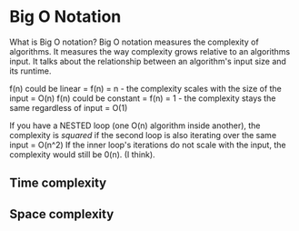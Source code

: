 # Big O Notation
What is Big O notation?
Big O notation measures the complexity of algorithms.
It measures the way complexity grows relative to an algorithms input. It talks about the relationship between an algorithm's input size and its runtime.

f(n) could be linear = f(n) = n - the complexity scales with the size of the input = O(n)
f(n) could be constant = f(n) = 1 - the complexity stays the same regardless of input = O(1)

If you have a NESTED loop (one O(n) algorithm inside another), the complexity is *squared* if the second loop is also iterating over the same input = O(n^2)
If the inner loop's iterations do not scale with the input, the complexity would still be 0(n). (I think).

## Time complexity
## Space complexity
